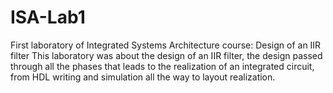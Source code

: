 # ISA-Lab1
First laboratory of Integrated Systems Architecture course: Design of an IIR filter
This laboratory was about the design of an IIR filter, the design passed through all the
phases that leads to the realization of an integrated circuit, from HDL writing and simulation
all the way to layout realization.
